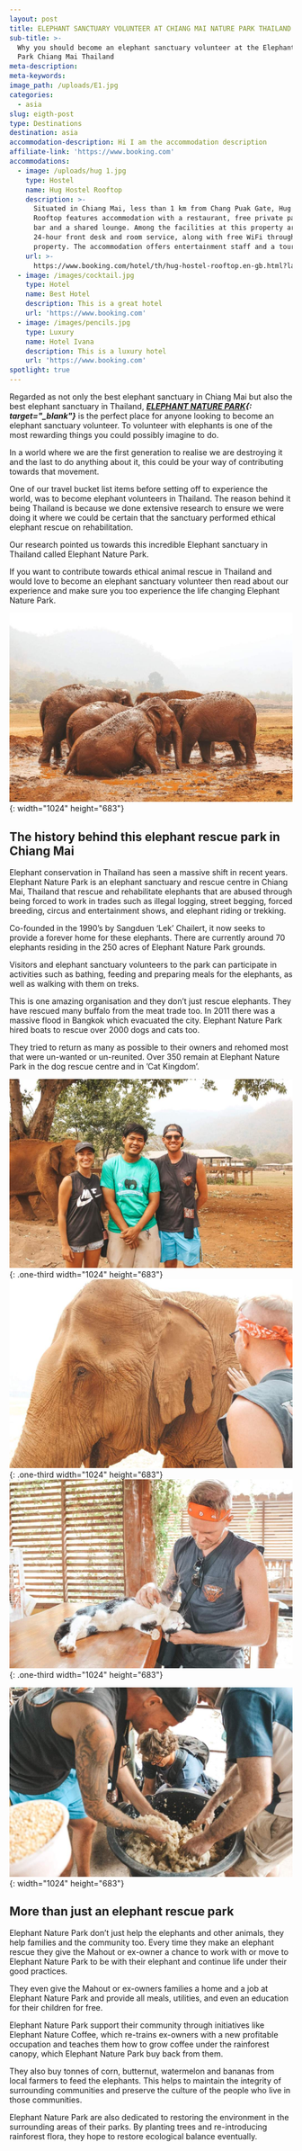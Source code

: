 ```yaml
---
layout: post
title: ELEPHANT SANCTUARY VOLUNTEER AT CHIANG MAI NATURE PARK THAILAND
sub-title: >-
  Why you should become an elephant sanctuary volunteer at the Elephant Nature
  Park Chiang Mai Thailand
meta-description:
meta-keywords:
image_path: /uploads/E1.jpg
categories:
  - asia
slug: eigth-post
type: Destinations
destination: asia
accommodation-description: Hi I am the accommodation description
affiliate-link: 'https://www.booking.com'
accommodations:
  - image: /uploads/hug 1.jpg
    type: Hostel
    name: Hug Hostel Rooftop
    description: >-
      Situated in Chiang Mai, less than 1 km from Chang Puak Gate, Hug Hostel
      Rooftop features accommodation with a restaurant, free private parking, a
      bar and a shared lounge. Among the facilities at this property are a
      24-hour front desk and room service, along with free WiFi throughout the
      property. The accommodation offers entertainment staff and a tour desk.
    url: >-
      https://www.booking.com/hotel/th/hug-hostel-rooftop.en-gb.html?label=gen173nr-1DCAEoggI46AdIM1gEaGiIAQGYAQm4AQfIAQzYAQPoAQGIAgGoAgO4ApPFne4FwAIB;sid=f7789395429c9a9cbae26d861859d3c5;dest_id=-3247115;dest_type=city;dist=0;group_adults=2;group_children=0;hapos=2;hpos=2;no_rooms=1;room1=A%2CA;sb_price_type=total;sr_order=popularity;srepoch=1573347995;srpvid=056807cde8380043;type=total;ucfs=1&#hotelTmpl
  - image: /images/cocktail.jpg
    type: Hotel
    name: Best Hotel
    description: This is a great hotel
    url: 'https://www.booking.com'
  - image: /images/pencils.jpg
    type: Luxury
    name: Hotel Ivana
    description: This is a luxury hotel
    url: 'https://www.booking.com'
spotlight: true
---
```


Regarded as not only the best elephant sanctuary in Chiang Mai but also the best elephant sanctuary in Thailand,&nbsp;***[ELEPHANT NATURE PARK](https://www.elephantnaturepark.org/){: target="_blank"}***&nbsp;is the perfect place for anyone looking to become an elephant sanctuary volunteer. To volunteer with elephants is one of the most rewarding things you could possibly imagine to do.

In a world where we are the first generation to realise we are destroying it and the last to do anything about it, this could be your way of contributing towards that movement.

One of our travel bucket list items before setting off to experience the world, was to become elephant volunteers in Thailand. The reason behind it being Thailand is because we done extensive research to ensure we were doing it where we could be certain that the sanctuary performed ethical elephant rescue on rehabilitation.

Our research pointed us towards this incredible Elephant sanctuary in Thailand called Elephant Nature Park.

If you want to contribute towards ethical animal rescue in Thailand and would love to become an elephant sanctuary volunteer then read about our experience and make sure you too experience the life changing Elephant Nature Park.

![](/uploads/e2.jpg){: width="1024" height="683"}

## The history behind this elephant rescue park in Chiang Mai

Elephant conservation in Thailand has seen a massive shift in recent years. Elephant Nature Park is an elephant sanctuary and rescue centre in Chiang Mai, Thailand that rescue and rehabilitate elephants that are abused through being forced to work in trades such as illegal logging, street begging, forced breeding, circus and entertainment shows, and elephant riding or trekking.

Co-founded in the 1990’s by Sangduen ‘Lek’ Chailert, it now seeks to provide a forever home for these elephants. There are currently around 70 elephants residing in the 250 acres of Elephant Nature Park grounds.

Visitors and elephant sanctuary volunteers to the park can participate in activities such as bathing, feeding and preparing meals for the elephants, as well as walking with them on treks.

This is one amazing organisation and they don’t just rescue elephants. They have rescued many buffalo from the meat trade too. In 2011 there was a massive flood in Bangkok which evacuated the city. Elephant Nature Park hired boats to rescue over 2000 dogs and cats too.

They tried to return as many as possible to their owners and rehomed most that were un-wanted or un-reunited. Over 350 remain at Elephant Nature Park in the dog rescue centre and in ’Cat Kingdom’.

![](/uploads/e4.jpg){: .one-third width="1024" height="683"}![](/uploads/e5.jpg){: .one-third width="1024" height="683"}![](/uploads/e6.jpg){: .one-third width="1024" height="683"}

![](/uploads/e7.jpg){: width="1024" height="683"}

## More than just an elephant rescue park

Elephant Nature Park don’t just help the elephants and other animals, they help families and the community too. Every time they make an elephant rescue they give the Mahout or ex-owner a chance to work with or move to Elephant Nature Park to be with their elephant and continue life under their good practices.

They even give the Mahout or ex-owners families a home and a job at Elephant Nature Park and provide all meals, utilities, and even an education for their children for free.

Elephant Nature Park support their community through initiatives like Elephant Nature Coffee, which re-trains ex-owners with a new profitable occupation and teaches them how to grow coffee under the rainforest canopy, which Elephant Nature Park buy back from them.

They also buy tonnes of corn, butternut, watermelon and bananas from local farmers to feed the elephants. This helps to maintain the integrity of surrounding communities and preserve the culture of the people who live in those communities.

Elephant Nature Park are also dedicated to restoring the environment in the surrounding areas of their parks. By planting trees and re-introducing rainforest flora, they hope to restore ecological balance eventually.